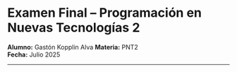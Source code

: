 # Examen Final – Programación en Nuevas Tecnologías 2

**Alumno:** Gastón Kopplin Alva
**Materia:** PNT2  
**Fecha:** Julio 2025

---

